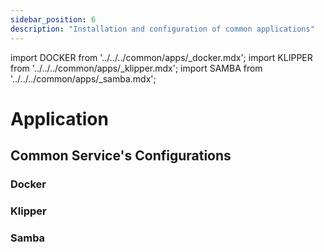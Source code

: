 ```yaml
---
sidebar_position: 6
description: "Installation and configuration of common applications"
---
```


import DOCKER from '../../../common/apps/\_docker.mdx';
import KLIPPER from '../../../common/apps/\_klipper.mdx';
import SAMBA from '../../../common/apps/\_samba.mdx';

# Application

## Common Service's Configurations

### Docker

<DOCKER />

### Klipper

<KLIPPER />

### Samba

<SAMBA />
